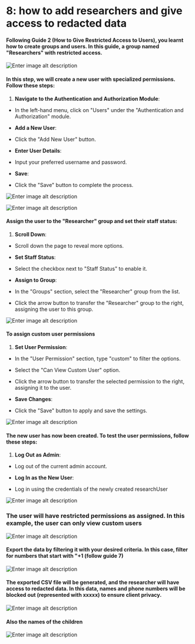 # 8: how to add researchers and give access to redacted data

#### Following **Guide 2 (How to Give Restricted Access to Users)**, you learnt how to create groups and users. In this guide, a group named "Researchers" with restricted access.

![Enter image alt description](Images/gss_Image_1.png)

#### In this step, we will create a new user with specialized permissions. Follow these steps:

1. **Navigate to the Authentication and Authorization Module**:

- In the left-hand menu, click on "Users" under the "Authentication and Authorization" module.

- **Add a New User**:

- Click the "Add New User" button.

- **Enter User Details**:

- Input your preferred username and password.

- **Save**:

- Click the "Save" button to complete the process.

![Enter image alt description](Images/ldE_Image_2.png)

![Enter image alt description](Images/9Jv_Image_3.png)

#### Assign the user to the "Researcher" group and set their staff status:

1. **Scroll Down**:

- Scroll down the page to reveal more options.

- **Set Staff Status**:

- Select the checkbox next to "Staff Status" to enable it.

- **Assign to Group**:

- In the "Groups" section, select the "Researcher" group from the list.

- Click the arrow button to transfer the "Researcher" group to the right, assigning the user to this group.

![Enter image alt description](Images/uTE_Image_4.png)

#### To assign custom user permissions

1. **Set User Permission**:

- In the "User Permission" section, type "custom" to filter the options.

- Select the "Can View Custom User" option.

- Click the arrow button to transfer the selected permission to the right, assigning it to the user.

- **Save Changes**:

- Click the "Save" button to apply and save the settings.

![Enter image alt description](Images/DJc_Image_5.png)

#### The new user has now been created. To test the user permissions, follow these steps:

1. **Log Out as Admin**:

- Log out of the current admin account.

- **Log In as the New User**:

- Log in using the credentials of the newly created researchUser

![Enter image alt description](Images/Osy_Image_6.png)

### The user will have restricted permissions as assigned. In this example, the user can only view custom users

![Enter image alt description](Images/71B_Image_7.png)

#### Export the data by filtering it with your desired criteria. In this case, filter for numbers that start with "+1 (follow guide 7)

![Enter image alt description](Images/2Rx_Image_8.png)

#### The exported CSV file will be generated, and the researcher will have access to redacted data. In this data, names and phone numbers will be blocked out (represented with xxxxx) to ensure client privacy.

![Enter image alt description](Images/IQ3_Image_9.png)

#### Also the names of the children

![Enter image alt description](Images/9BT_Image_10.png)
